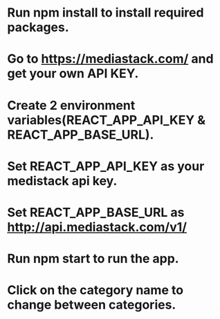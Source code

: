 # Run npm install to install required packages.

# Go to https://mediastack.com/ and get your own API KEY.

# Create 2 environment variables(REACT_APP_API_KEY & REACT_APP_BASE_URL).

# Set REACT_APP_API_KEY as your medistack api key.

# Set REACT_APP_BASE_URL as http://api.mediastack.com/v1/

# Run npm start to run the app.

# Click on the category name to change between categories.